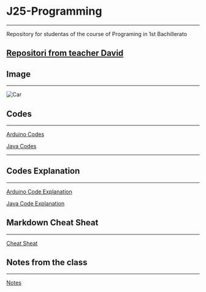 # J25-Programming
---
Repository for studentas of the course of Programing in 1st Bachillerato


## [Repositori from teacher David](https://github.com/d-prieto/J25-Programming)


## Image
---
![Car](https://noticias.coches.com/wp-content/uploads/2020/09/Hyundai-i30-N-2021-5.jpg)


## Codes
---
[Arduino Codes](https://github.com/LizardMestre689/J25-Programming/tree/main/arduino)

[Java Codes]()

---

## Codes Explanation
---
[Arduino Code Explanation](https://github.com/LizardMestre689/J25-Programming/blob/main/arduino/arduino.md)

[Java Code Explanation](https://github.com/LizardMestre689/J25-Programming/blob/main/java/Code%20Java.md)

## Markdown Cheat Sheat
---
[Cheat Sheat](https://markdownguide.offshoot.io/cheat-sheet/)

## Notes from the class
---
[Notes](https://github.com/LizardMestre689/J25-Programming/blob/main/arduino/notes/notes.md)
